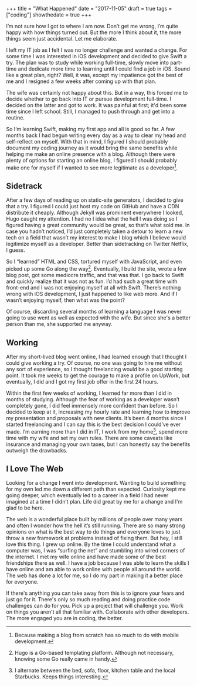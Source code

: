 +++
title = "What Happened"
date = "2017-11-05"
draft = true
tags = ["coding"]
showthedate = true
+++

I’m not sure how I got to where I am now. Don’t get me wrong, I’m quite happy with how things turned out. But the more I think about it, the more things seem just accidental. Let me elaborate.

I left my IT job as I felt I was no longer challenge and wanted a change. For some time I was interested in iOS development and decided to give Swift a try. The plan was to study while working full-time, slowly move into part-time and dedicate more time to learning until I could find a job in iOS. Sound like a great plan, right? Well, it was, except my impatience got the best of me and I resigned a few weeks after coming up with that plan.

The wife was certainly not happy about this. But in a way, this forced me to decide whether to go back into IT or pursue development full-time. I decided on the latter and got to work. It was painful at first; it'd been some time since I left school. Still, I managed to push through and get into a routine.

So I’m learning Swift, making my first app and all is good so far. A few months back I had begun writing every day as a way to clear my head and self-reflect on myself. With that in mind, I figured I should probably document my coding journey as it would bring the same benefits while helping me make an online presence with a blog.  Although there were plenty of options for starting an online blog, I figured I should probably make one for myself if I wanted to see more legitimate as a developer[^1].

## Sidetrack
After a few days of reading up on static-site generators, I decided to give that a try. I figured I could just host my code on GitHub and have a CDN distribute it cheaply. Although Jekyll was prominent everywhere I looked, Hugo caught my attention. I had no I idea what the hell I was doing so I figured having a great community would be great, so that’s what sold me. In case you hadn’t noticed, I’d just completely taken a detour to learn a new tech on a field that wasn’t my interest to make I blog which I believe would legitimize myself as a developer. Better than sidetracking on Twitter Netflix, I guess.

So I “learned” HTML and CSS, tortured myself with JavaScript, and even picked up some Go along the way[^2]. Eventually, I build the site, wrote a few blog post, got some mediocre traffic, and that was that. I go back to Swift and quickly realize that it was not as fun. I’d had such a great time with front-end and I was not enjoying myself at all with Swift. There’s nothing wrong with iOS development, I just happened to like web more. And if I wasn’t enjoying myself, then what was the point?

Of course, discarding several months of learning a language I was never going to use went as well as expected with the wife. But since she's a better person than me, she supported me anyway.

## Working
After my short-lived blog went online, I had learned enough that I thought I could give working a try. Of course, no one was going to hire me without any sort of experience, so I thought freelancing would be a good starting point. It took me weeks to get the courage to make a profile on UpWork, but eventually, I did and I got my first job offer in the first 24 hours.

Within the first few weeks of working, I learned far more than I did in months of studying. Although the fear of working as a developer wasn’t completely gone, I did feel immensely more confident than before. So I decided to keep at it, increasing my hourly rate and learning how to improve my presentation and proposals with new clients. It’s been 4 months since I started freelancing and I can say this is the best decision I could’ve ever made. I’m earning more than I did in IT, I work from my home[^3], spend more time with my wife and set my own rules. There are some caveats like insurance and managing your own taxes, but I can honestly say the benefits outweigh the drawbacks.

## I Love The Web
Looking for a change I went into development. Wanting to build something for my own led me down a different path than expected. Curiosity kept me going deeper, which eventually led to a career in a field I had never imagined at a time I didn’t plan. Life did great by me for a change and I'm glad to be here.

The web is a wonderful place built by millions of people over many years and often I wonder how the hell it’s still running. There are so many strong opinions on what is the best way to do things and everyone loves to just throw a new framework at problems instead of fixing them. But hey, I still love this thing. I grew up online. By the time I could understand what a computer was, I was “surfing the net” and stumbling into wired corners of the internet. I met my wife online and have made some of the best friendships there as well. I have a job because I was able to learn the skills I have online and am able to work online with people all around the world. The web has done a lot for me, so I do my part in making it a better place for everyone.

If there's anything you can take away from this is to ignore your fears and just go for it. There's only so much reading and doing practice code challenges can do for you. Pick up a project that will challenge you. Work on things you aren't all that familiar with. Collaborate with other developers. The more engaged you are in coding, the better.

[^1]:Because making a blog from scratch has so much to do with mobile development.

[^2]:Hugo is a Go-based templating platform. Although not necessary, knowing some Go really came in handy.

[^3]:I alternate between the bed, sofa, floor, kitchen table and the local Starbucks. Keeps things interesting.